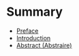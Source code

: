 # Summary

* [Preface](README.md)
* [Introduction](Introduction.md)
* [Abstract (Abstraire)](abstract.md)


